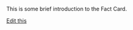 This is some brief introduction to the Fact Card.  

[Edit this](https://github.com/tuimedia/gel-cards/edit/master/docs/fact--basics.md) 
